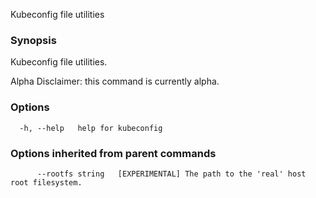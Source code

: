 
Kubeconfig file utilities

### Synopsis

Kubeconfig file utilities. 

  Alpha Disclaimer: this command is currently alpha.

### Options

```
  -h, --help   help for kubeconfig
```

### Options inherited from parent commands

```
      --rootfs string   [EXPERIMENTAL] The path to the 'real' host root filesystem.
```

